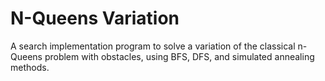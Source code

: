 # N-Queens Variation
 A search implementation program to solve a variation of the classical n-Queens problem with obstacles, using BFS, DFS, and simulated annealing methods.
